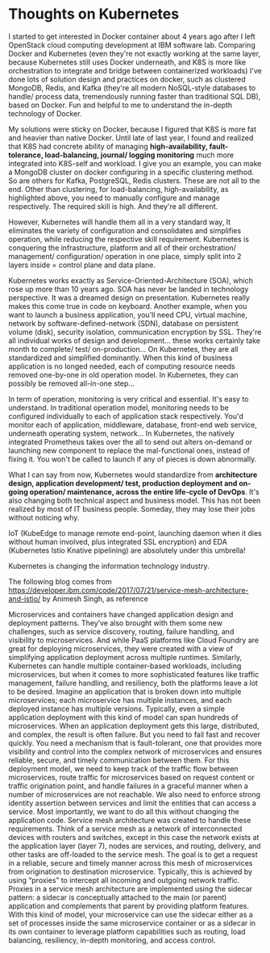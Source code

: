 # Thoughts on Kubernetes

I started to get interested in Docker container about 4 years ago after I left OpenStack cloud computing development at IBM software lab. Comparing Docker and Kubernetes (even they're not exactly working at the same layer, because Kubernetes still uses Docker underneath, and K8S is more like orchestration to integrate and bridge between containerized workloads) I've done lots of solution design and practices on docker, such as clustered MongoDB, Redis, and Kafka (they're all modern NoSQL-style databases to handle/ process data, tremendously running faster than traditional SQL DB), based on Docker. Fun and helpful to me to understand the in-depth technology of Docker.

My solutions were sticky on Docker, because I figured that K8S is more fat and heavier than native Docker. Until late of last year, I found and realized that K8S had concrete ability of managing __high-availability, fault-tolerance, load-balancing, journal/ logging monitoring__ much more integrated into K8S-self and workload. I give you an example, you can make a MongoDB cluster on docker configuring in a specific clustering method. So are others for Kafka, PostgreSQL, Redis clusters. These are not all to the end. Other than clustering, for load-balancing, high-availability, as highlighted above, you need to manually configure and manage respectively. The required skill is high. And they're all different.

However, Kubernetes will handle them all in a very standard way, It eliminates the variety of configuration and consolidates and simplifies operation, while reducing the respective skill requirement. Kubernetes is conquering the infrastructure, platform and all of their orchestration/ management/ configuration/ operation in one place, simply split into 2 layers inside = control plane and data plane.

Kubernetes works exactly as Service-Oriented-Architecture (SOA), which rose up more than 10 years ago. SOA has never be landed in technology perspective. It was a dreamed design on presentation. Kubernetes really makes this come true in code on keyboard. Another example, when you want to launch a business application, you'll need CPU, virtual machine, network by software-defined-network (SDN), database on persistent volume (disk), security isolation, communication encryption by SSL. They're all individual works of design and development... these works certainly take month to complete/ test/ on-production... On Kubernetes, they are all standardized and simplified dominantly. When this kind of business application is no longed needed, each of computing resource needs removed one-by-one in old operation model. In Kubernetes, they can possibly be removed all-in-one step...

In term of operation, monitoring is very critical and essential. It's easy to understand. In traditional operation model, monitoring needs to be configured individually to each of application stack respectively. You'd monitor each of application, middleware, database, front-end web service, underneath operating system, network... In Kubernetes, the natively integrated Prometheus takes over the all to send out alters on-demand or launching new component to replace the mal-functional ones, instead of fixing it. You won't be called to launch if any of pieces is down abnormally.

What I can say from now, Kubernetes would standardize from __architecture design, application development/ test, production deployment and on-going operation/ maintenance, across the entire life-cycle of DevOps__. It's also changing both technical aspect and business model. This has not been realized by most of IT business people. Someday, they may lose their jobs without noticing why.

IoT (KubeEdge to manage remote end-point, launching daemon when it dies without human involved, plus integrated SSL encryption) and EDA (Kubernetes Istio Knative pipelining) are absolutely under this umbrella!

Kubernetes is changing the information technology industry.

The following blog comes from https://developer.ibm.com/code/2017/07/21/service-mesh-architecture-and-istio/ by Animesh Singh, as reference 

Microservices and containers have changed application design and deployment patterns. They’ve also brought with them some new challenges, such as service discovery, routing, failure handling, and visibility to microservices. And while PaaS platforms like Cloud Foundry are great for deploying microservices, they were created with a view of simplifying application deployment across multiple runtimes. Similarly, Kubernetes can handle multiple container-based workloads, including microservices, but when it comes to more sophisticated features like traffic management, failure handling, and resiliency, both the platforms leave a lot to be desired. Imagine an application that is broken down into multiple microservices; each microservice has multiple instances, and each deployed instance has multiple versions. Typically, even a simple application deployment with this kind of model can span hundreds of microservices. When an application deployment gets this large, distributed, and complex, the result is often failure. But you need to fail fast and recover quickly. You need a mechanism that is fault-tolerant, one that provides more visibility and control into the complex network of microservices and ensures reliable, secure, and timely communication between them. For this deployment model, we need to keep track of the traffic flow between microservices, route traffic for microservices based on request content or traffic origination point, and handle failures in a graceful manner when a number of microservices are not reachable. We also need to enforce strong identity assertion between services and limit the entities that can access a service. Most importantly, we want to do all this without changing the application code. Service mesh architecture was created to handle these requirements. Think of a service mesh as a network of interconnected devices with routers and switches, except in this case the network exists at the application layer (layer 7), nodes are services, and routing, delivery, and other tasks are off-loaded to the service mesh. The goal is to get a request in a reliable, secure and timely manner across this mesh of microservices from origination to destination microservice. Typically, this is achieved by using “proxies” to intercept all incoming and outgoing network traffic. Proxies in a service mesh architecture are implemented using the sidecar pattern: a sidecar is conceptually attached to the main (or parent) application and complements that parent by providing platform features. With this kind of model, your microservice can use the sidecar either as a set of processes inside the same microservice container or as a sidecar in its own container to leverage platform capabilities such as routing, load balancing, resiliency, in-depth monitoring, and access control.
